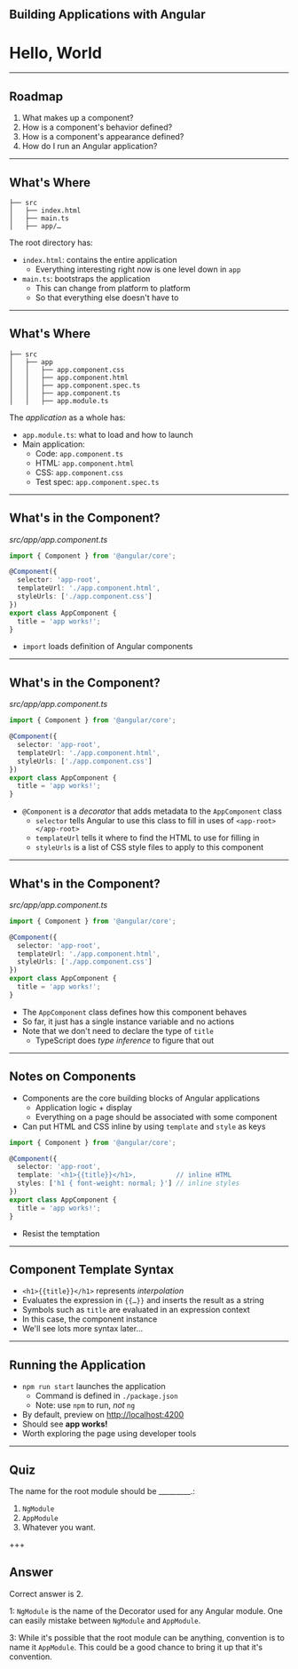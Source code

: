 <!-- .slide: data-background="../content/images/title-slide.jpg" -->

## Building Applications with Angular

# Hello, World

---

## Roadmap

1. What makes up a component?
1. How is a component's behavior defined?
1. How is a component's appearance defined?
1. How do I run an Angular application?

---

## What's Where

```
├── src
│   ├── index.html
│   ├── main.ts
│   ├── app/…
```

The root directory has:

- `index.html`: contains the entire application
  - Everything interesting right now is one level down in `app`
- `main.ts`: bootstraps the application
  - This can change from platform to platform
  - So that everything else doesn't have to

---

## What's Where

```
├── src
│   ├── app
│   │   ├── app.component.css
│   │   ├── app.component.html
│   │   ├── app.component.spec.ts
│   │   ├── app.component.ts
│   │   ├── app.module.ts
```

The *application* as a whole has:

- `app.module.ts`: what to load and how to launch
- Main application:
  - Code: `app.component.ts`
  - HTML: `app.component.html`
  - CSS: `app.component.css`
  - Test spec: `app.component.spec.ts`

---

## What's in the Component?

_src/app/app.component.ts_
```ts
import { Component } from '@angular/core';

@Component({
  selector: 'app-root',
  templateUrl: './app.component.html',
  styleUrls: ['./app.component.css']
})
export class AppComponent {
  title = 'app works!';
}
```

- `import` loads definition of Angular components

---

## What's in the Component?

_src/app/app.component.ts_
```ts
import { Component } from '@angular/core';

@Component({
  selector: 'app-root',
  templateUrl: './app.component.html',
  styleUrls: ['./app.component.css']
})
export class AppComponent {
  title = 'app works!';
}
```

- `@Component` is a *decorator* that adds metadata to the `AppComponent` class
  - `selector` tells Angular to use this class to fill in uses of `<app-root></app-root>`
  - `templateUrl` tells it where to find the HTML to use for filling in
  - `styleUrls` is a list of CSS style files to apply to this component

---

## What's in the Component?

_src/app/app.component.ts_
```ts
import { Component } from '@angular/core';

@Component({
  selector: 'app-root',
  templateUrl: './app.component.html',
  styleUrls: ['./app.component.css']
})
export class AppComponent {
  title = 'app works!';
}
```

- The `AppComponent` class defines how this component behaves
- So far, it just has a single instance variable and no actions
- Note that we don't need to declare the type of `title`
  - TypeScript does *type inference* to figure that out

---

## Notes on Components

- Components are the core building blocks of Angular applications
  - Application logic + display
  - Everything on a page should be associated with some component
- Can put HTML and CSS inline by using `template` and `style` as keys

```ts
import { Component } from '@angular/core';

@Component({
  selector: 'app-root',
  template: '<h1>{{title}}</h1>,          // inline HTML
  styles: ['h1 { font-weight: normal; }'] // inline styles
})
export class AppComponent {
  title = 'app works!';
}
```

- Resist the temptation

---

## Component Template Syntax

- `<h1>{{title}}</h1>` represents *interpolation*
- Evaluates the expression in `{{…}}` and inserts the result as a string
- Symbols such as `title` are evaluated in an expression context
- In this case, the component instance
- We'll see lots more syntax later…

---

## Running the Application

- `npm run start` launches the application
  - Command is defined in `./package.json`
  - Note: use `npm` to run, *not* `ng`
- By default, preview on <http://localhost:4200>
- Should see **app works!**
- Worth exploring the page using developer tools

---

## Quiz

The name for the root module should be _________.:

1. `NgModule`
1. `AppModule`
1. Whatever you want.

+++

## Answer

Correct answer is 2.

1: `NgModule` is the name of the Decorator used for any Angular
module.  One can easily mistake between `NgModule` and `AppModule`.

3: While it's possible that the root module can be anything,
convention is to name it `AppModule`.  This could be a good chance to
bring it up that it's convention.
